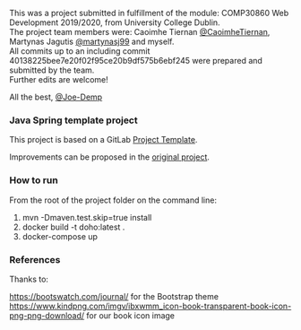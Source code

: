 This was a project submitted in fulfillment of the module: COMP30860 Web Development 2019/2020, from University College Dublin.  
The project team members were: Caoimhe Tiernan [@CaoimheTiernan](https://github.com/CaoimheTiernan), Martynas Jagutis [@martynasj99](https://github.com/martynasj99) and myself.  
All commits up to an including commit 40138225bee7e20f02f95ce20b9df575b6ebf245 were prepared and submitted by the team.  
Further edits are welcome!

All the best,
[@Joe-Demp](https://github.com/Joe-Demp)

### Java Spring template project

This project is based on a GitLab [Project Template](https://docs.gitlab.com/ee/gitlab-basics/create-project.html).

Improvements can be proposed in the [original project](https://gitlab.com/gitlab-org/project-templates/spring).

### How to run
From the root of the project folder on the command line:
1. mvn -Dmaven.test.skip=true install
2. docker build -t doho:latest .
3. docker-compose up

### References

Thanks to:

https://bootswatch.com/journal/ for the Bootstrap theme
https://www.kindpng.com/imgv/ibxwmm_icon-book-transparent-book-icon-png-png-download/ for our book icon image
